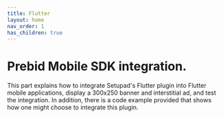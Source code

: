 ```yaml
---
title: Flutter
layout: home
nav_order: 1
has_children: true
---
```


# Prebid Mobile SDK integration.

This part explains how to integrate Setupad's Flutter plugin into Flutter mobile applications, display a 300x250 banner and interstitial ad, and test the integration. In addition, there is a code example provided that shows how one might choose to integrate this plugin. 
